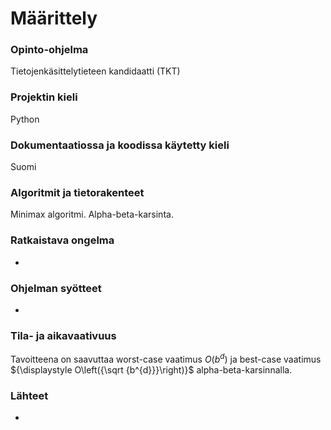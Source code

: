 # Määrittely

### Opinto-ohjelma
Tietojenkäsittelytieteen kandidaatti (TKT)

### Projektin kieli
Python

### Dokumentaatiossa ja koodissa käytetty kieli
Suomi

### Algoritmit ja tietorakenteet
Minimax algoritmi. Alpha-beta-karsinta.

### Ratkaistava ongelma
-

### Ohjelman syötteet
-

### Tila- ja aikavaativuus
Tavoitteena on saavuttaa worst-case vaatimus $O(b^d)$ ja best-case vaatimus ${\displaystyle O\left({\sqrt {b^{d}}}\right)}$ alpha-beta-karsinnalla.

### Lähteet
-
